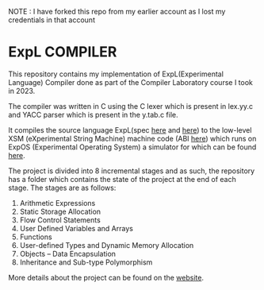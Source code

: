 NOTE : I have forked this repo from my earlier account as I lost my credentials in that account

# ExpL COMPILER

This repository contains my implementation of ExpL(Experimental Language) Compiler done as part of the Compiler Laboratory course I took in 2023.

The compiler was written in C using the C lexer which is present in lex.yy.c and YACC parser which is present in the y.tab.c file.

It compiles the source language ExpL(spec [here](https://silcnitc.github.io/expl.html) and [here](https://silcnitc.github.io/oexpl-specification.html)) to the low-level XSM (eXperimental String Machine) machine code (ABI [here](https://silcnitc.github.io/abi.html)) which runs on ExpOS (Experimental Operating System) a simulator for which can be found [here](https://silcnitc.github.io/install.html#navxsm).

The project is divided into 8 incremental stages and as such, the repository has a folder which contains the state of the project at the end of each stage. The stages are as follows:

1. Arithmetic Expressions
2. Static Storage Allocation
3. Flow Control Statements
4. User Defined Variables and Arrays
5. Functions
6. User-defined Types and Dynamic Memory Allocation
7. Objects – Data Encapsulation
8. Inheritance and Sub-type Polymorphism

More details about the project can be found on the [website](https://silcnitc.github.io/).
